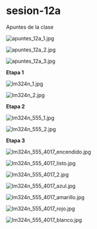 # sesion-12a

Apuntes de la clase

![apuntes_12a_1.jpg](./archivos/apuntes_12a_1.jpg)

![apuntes_12a_2.jpg](./archivos/apuntes_12a_2.jpg)

![apuntes_12a_3.jpg](./archivos/apuntes_12a_3.jpg)

**Etapa 1**

![lm324n_1.jpg](./archivos/lm324n_1.jpg)

![lm324n_2.jpg](./archivos/lm324n_2.jpg)

**Etapa 2**

![lm324n_555_1.jpg](./archivos/lm324n_555_1.jpg)

![lm324n_555_2.jpg](./archivos/lm324n_555_2.jpg)

**Etapa 3**

![lm324n_555_4017_encendido.jpg](./archivos/lm324n_555_4017_encendido.jpg)

![lm324n_555_4017_listo.jpg](./archivos/lm324n_555_4017_listo.jpg)

![lm324n_555_4017_2.jpg](./archivos/lm324n_555_4017_2.jpg)

![lm324n_555_4017_azul.jpg](./archivos/lm324n_555_4017_azul.jpg)

![lm324n_555_4017_amarillo.jpg](./archivos/lm324n_555_4017_amarillo.jpg)

![lm324n_555_4017_rojo.jpg](./archivos/lm324n_555_4017_rojo.jpg)

![lm324n_555_4017_blanco.jpg](./archivos/lm324n_555_4017_blanco.jpg)
